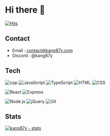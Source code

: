 # Hi there 👋

[![Hits](https://hits.seeyoufarm.com/api/count/incr/badge.svg?url=https%3A%2F%2Fgithub.com%2Fkang87y&count_bg=%235174C7&title_bg=%231D47A9&icon=&icon_color=%23E7E7E7&title=hits&edge_flat=true)](https://hits.seeyoufarm.com)

## Contact
- Email : [contact@kang87y.com](mailto:contact@kang87y.com)
- Discord : @kang87y
 
## Tech
![cpp](https://img.shields.io/badge/C++-00599C?style=for-the-badge&logo=c%2B%2B&logoColor=white)
![JavaScript](https://img.shields.io/badge/JavaScript-F7DF1E.svg?&style=for-the-badge&logo=javascript&logoColor=black)
![TypeScript](https://img.shields.io/badge/TypeScript-007ACC?style=for-the-badge&logo=typescript&logoColor=white)
![HTML](https://img.shields.io/badge/HTML-E34F26.svg?style=for-the-badge&logo=html5&logoColor=white)
![CSS](https://img.shields.io/badge/CSS-1572B6.svg?style=for-the-badge&logo=css3&logoColor=white)

![React](https://img.shields.io/badge/React-61DAFB.svg?&style=for-the-badge&logo=react&logoColor=black)
![Express](https://img.shields.io/badge/Express-black?style=for-the-badge&logo=express&logoColor=white)

![Node.js](https://img.shields.io/badge/Node.js_-43853D.svg?&style=for-the-badge&logo=node.js&logoColor=white)
![jQuery](https://img.shields.io/badge/jQuery-0769AD?style=for-the-badge&logo=jquery&logoColor=white)
![Git](https://img.shields.io/badge/git-F05033.svg?style=for-the-badge&logo=git&logoColor=white)

## Stats
[![kang87y - stats](https://github-readme-stats.vercel.app/api?username=kang87y&show_icons=true&include_all_commits=true&line_height=25&count_private=true&bg_color=30,5174C7,1D47A9&title_color=fff&text_color=fff&theme=nord&role=OWNER,ORGANIZATION_MEMBER,COLLABORATOR)](https://github.com/anuraghazra/github-readme-stats)
